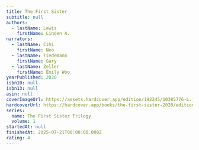 ```yaml
---
title: The First Sister
subtitle: null
authors:
  - lastName: Lewis
    firstName: Linden A.
narrators:
  - lastName: Cihi
    firstName: Neo
  - lastName: Tiedemann
    firstName: Gary
  - lastName: Zeller
    firstName: Emily Woo
yearPublished: 2020
isbn10: null
isbn13: null
asin: null
coverImageUrl: https://assets.hardcover.app/edition/192245/10385776-L.jpg
hardcoverUrl: https://hardcover.app/books/the-first-sister-2020/editions/31965410
series:
  name: The First Sister Trilogy
  volume: 1
startedAt: null
finishedAt: 2025-07-21T00:00:00.000Z
rating: 4
---
```


